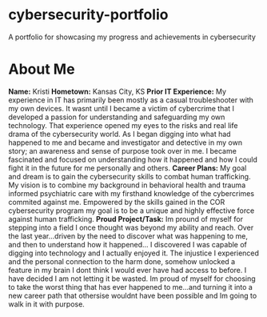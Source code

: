 # cybersecurity-portfolio
A portfolio for showcasing my progress and achievements in cybersecurity
# About Me
**Name:** Kristi
**Hometown:** Kansas City, KS
**Prior IT Experience:** My experience in IT has primarily been mostly as a casual troubleshooter with my own devices.  It wasnt until I became a victim of cybercrime that I developed a passion for understanding and safeguarding my own technology. That experience opened my eyes to the risks and real life drama of the cybersecurity world.  As I began digging into what had happened to me and became and investigator and detective in my own story; an awareness and sense of purpose took over in me.  I became fascinated and focused on understanding how it happened and how I could fight it in the future for me personally and others.
**Career Plans:** My goal and dream is to gain the cybersecurity skills to combat human trafficking.  My vision is to combine my background in behavioral health and trauma informed psychiatric care with my firsthand knowledge of the cybercrimes commited against me. Empowered by the skills gained in the COR cybersecurity program my goal is to be a unique and highly effective force against human trafficking.
**Proud Project/Task:** Im pround of myself for stepping into a field I once thought was beyond my ability and reach.  Over the last year...driven by the need to discover what was happening to me, and then to understand how it happened...  I discovered I was capable of digging into technology and I actually enjoyed it.  The injustice I experienced and the personal connection to the harm done, somehow unlocked a feature in my brain I dont think I would ever have had access to before. I have decided I am not letting it be wasted. Im proud of myself for choosing to take the worst thing that has ever happened to me...and turning it into a new career path that othersise wouldnt have been possible and Im going to walk in it with purpose.

